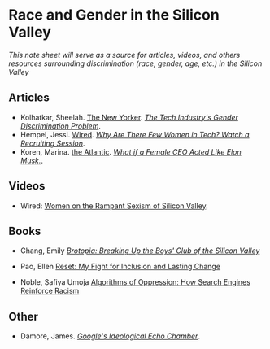 # Race and Gender in the Silicon Valley

*This note sheet will serve as a source for articles, videos, and others resources surrounding discrimination (race, gender, age, etc.) in the Silicon Valley*

 ## Articles 

- Kolhatkar, Sheelah. [The New Yorker](newyorker.com). [*The Tech Industry's Gender Discrimination Problem*](https://www.newyorker.com/magazine/2017/11/20/the-tech-industrys-gender-discrimination-problem).
- Hempel, Jessi. [Wired](wired.com). [*Why Are There Few Women in Tech? Watch a Recruiting Session*](https://www.wired.com/story/why-are-there-few-women-in-tech-watch-a-recruiting-session/).
- Koren, Marina. [the Atlantic](theatlantic.com). [*What if a Female CEO Acted Like Elon Musk.*](https://www.theatlantic.com/science/archive/2018/08/elon-musk-new-york-times-interview-ceo/567835/).

## Videos

- Wired: [Women on the Rampant Sexism of Silicon Valley](http://video.wired.com/watch/women-engineers-on-the-rampant-sexism-of-silicon-valley).

## Books

- Chang, Emily [*Brotopia: Breaking Up the Boys' Club of the Silicon Valley*](https://www.amazon.com/Brotopia-Breaking-Boys-Silicon-Valley/dp/0735213534/ref=sr_1_1?ie=UTF8&qid=1537075009&sr=8-1)

- Pao, Ellen [Reset: My Fight for Inclusion and Lasting Change](https://www.amazon.com/Reset-Fight-Inclusion-Lasting-Change/dp/039959101X)

- Noble, Safiya Umoja [Algorithms of Oppression: How Search Engines Reinforce Racism](https://www.amazon.com/Algorithms-Oppression-Search-Engines-Reinforce/dp/1479837245)


## Other 

- Damore, James. [*Google's Ideological Echo Chamber*](https://assets.documentcloud.org/documents/3914586/Googles-Ideological-Echo-Chamber.pdf).

